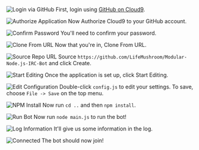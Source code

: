 ![Login via GitHub](https://raw.githubusercontent.com/LifeMushroom/Modular-Node.js-IRC-Bot/master/Docs/Cloud9/1.png)
First, login using [GitHub on Cloud9](https://c9.io/web/login).

![Authorize Application](https://raw.githubusercontent.com/LifeMushroom/Modular-Node.js-IRC-Bot/master/Docs/Cloud9/2.png)
Now Authorize Cloud9 to your GitHub account.

![Confirm Password](https://raw.githubusercontent.com/LifeMushroom/Modular-Node.js-IRC-Bot/master/Docs/Cloud9/3.png)
You'll need to confirm your password.

![Clone From URL](https://raw.githubusercontent.com/LifeMushroom/Modular-Node.js-IRC-Bot/master/Docs/Cloud9/4.png)
Now that you're in, Clone From URL.

![Source Repo URL](https://raw.githubusercontent.com/LifeMushroom/Modular-Node.js-IRC-Bot/master/Docs/Cloud9/5.png)
Source ```https://github.com/LifeMushroom/Modular-Node.js-IRC-Bot``` and click Create.

![Start Editing](https://raw.githubusercontent.com/LifeMushroom/Modular-Node.js-IRC-Bot/master/Docs/Cloud9/6.png)
Once the application is set up, click Start Editing.

![Edit Configuration](https://raw.githubusercontent.com/LifeMushroom/Modular-Node.js-IRC-Bot/master/Docs/Cloud9/7.png)
Double-click ```config.js``` to edit your settings. To save, choose ```File -> Save``` on the top menu.

![NPM Install](https://raw.githubusercontent.com/LifeMushroom/Modular-Node.js-IRC-Bot/master/Docs/Cloud9/8.png)
Now run ```cd ..``` and then ```npm install```.

![Run Bot](https://raw.githubusercontent.com/LifeMushroom/Modular-Node.js-IRC-Bot/master/Docs/Cloud9/9.png)
Now run ```node main.js``` to run the bot!

![Log Information](https://raw.githubusercontent.com/LifeMushroom/Modular-Node.js-IRC-Bot/master/Docs/Cloud9/10.png)
It'll give us some information in the log.

![Connected](https://raw.githubusercontent.com/LifeMushroom/Modular-Node.js-IRC-Bot/master/Docs/Cloud9/11.png)
The bot should now join!
